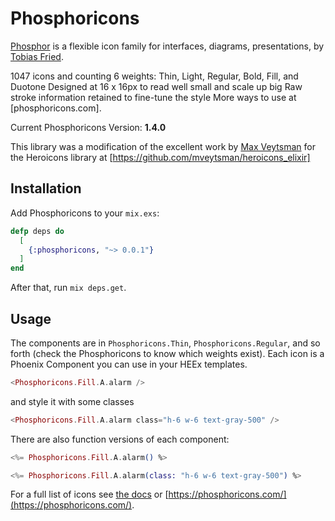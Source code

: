 # Phosphoricons

[Phosphor](https://github.com/phosphor-icons/phosphor-home#phosphor-icons) is a flexible icon family for interfaces, diagrams, presentations, by [Tobias Fried](https://github.com/rektdeckard).

1047 icons and counting
6 weights: Thin, Light, Regular, Bold, Fill, and Duotone
Designed at 16 x 16px to read well small and scale up big
Raw stroke information retained to fine-tune the style
More ways to use at [phosphoricons.com].

Current Phosphoricons Version: **1.4.0**

This library was a modification of the excellent work by [Max Veytsman](https://github.com/mveytsman) for the Heroicons library at [https://github.com/mveytsman/heroicons_elixir]

## Installation

Add Phosphoricons to your `mix.exs`:

```elixir
defp deps do
  [
    {:phosphoricons, "~> 0.0.1"}
  ]
end
```

After that, run `mix deps.get`.

## Usage

The components are in `Phosphoricons.Thin`, `Phosphoricons.Regular`, and so forth (check the Phosphoricons to know which weights exist). Each icon is a Phoenix Component you can use in your HEEx templates.

```eex
<Phosphoricons.Fill.A.alarm />
```

and style it with some classes

```eex
<Phosphoricons.Fill.A.alarm class="h-6 w-6 text-gray-500" />
```

There are also function versions of each component:
```eex
<%= Phosphoricons.Fill.A.alarm() %>

<%= Phosphoricons.Fill.A.alarm(class: "h-6 w-6 text-gray-500") %>
```

For a full list of icons see [the docs](https://hexdocs.pm/phosphoricons/api-reference.html) or [https://phosphoricons.com/](https://phosphoricons.com/).
